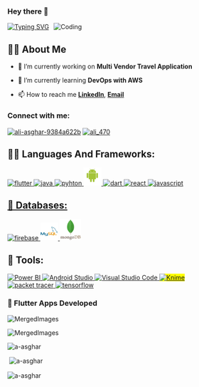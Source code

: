 ### Hey there 👋

[![Typing SVG](https://readme-typing-svg.demolab.com/?lines=Hi+I'm+Ali+Asghar;I'm+a+Flutter+Developer)](https://git.io/typing-svg)
<img align="right" alt="Coding" width="400" src="https://cdn.dribbble.com/users/1162077/screenshots/3848914/programmer.gif">

## 🙋‍♂️ About Me

- 🔭 I’m currently working on **Multi Vendor Travel Application**

- 🌱 I’m currently learning **DevOps with AWS**

- 📫 How to reach me **[LinkedIn](https://www.linkedin.com/in/ali-asghar-9384a622b/)**, **[Email](aliasghar.zeeshan@gmail.com)**

<h3 align="left">Connect with me:</h3>
<p align="left">
<a href="https://linkedin.com/in/ali-asghar-9384a622b" target="blank"><img align="center" src="https://raw.githubusercontent.com/rahuldkjain/github-profile-readme-generator/master/src/images/icons/Social/linked-in-alt.svg" alt="ali-asghar-9384a622b" height="30" width="40" /></a>
<a href="https://www.leetcode.com/ali_470" target="blank"><img align="center" src="https://raw.githubusercontent.com/rahuldkjain/github-profile-readme-generator/master/src/images/icons/Social/leet-code.svg" alt="ali_470" height="30" width="40" /></a>
</p>

## 👨‍💻 Languages And Frameworks:

<p align="start"> 
    <!-- Flutter -->
    <a href="https://flutter.dev" target="_blank"> 
        <img src="https://www.vectorlogo.zone/logos/flutterio/flutterio-icon.svg" alt="flutter" width="40" height="40"/> 
    </a>
    <!-- Java -->
    <a href="https://www.java.com" target="_blank"> 
        <img src="https://img.icons8.com/color/48/000000/java-coffee-cup-logo.png" alt="java" width="40" height="40"/> 
    </a>
    <!-- Python -->
    <a href="https://www.python.org" target="_blank"> 
        <img src="https://img.icons8.com/color/48/000000/python.png" alt="pyhton" width="40" height="40"/> 
    </a>
    <!-- Android -->
    <a href="https://developer.android.com" target="_blank"> 
        <img src="https://raw.githubusercontent.com/devicons/devicon/master/icons/android/android-original-wordmark.svg" alt="android" width="40" height="40"/>
    </a>
    <!-- Dart -->
    <a href="https://dart.dev" target="_blank"> 
        <img src="https://www.vectorlogo.zone/logos/dartlang/dartlang-icon.svg" alt="dart" width="40" height="40"/> 
    </a>
    <!-- React -->
    <a href="https://reactjs.org" target="_blank"> 
        <img src="https://www.vectorlogo.zone/logos/reactjs/reactjs-icon.svg" alt="react" width="40" height="40"/>
    </a>
    <!-- Javascript -->
    <a href="https://www.javascript.com" target="_blank"> 
        <img src="https://www.vectorlogo.zone/logos/javascript/javascript-icon.svg" alt="javascript" width="40" height="40"/>
</p>

## 💾 Databases:

<p align="start">
    <!-- Firebase/Firestore -->
    <a href="https://firebase.google.com/" target="_blank"> 
        <img src="https://www.vectorlogo.zone/logos/firebase/firebase-icon.svg" alt="firebase" width="40" height="40"/> 
    </a>
    <!-- SQL -->
    <a href="https://www.mysql.com/" target="_blank"> 
        <img src="https://raw.githubusercontent.com/devicons/devicon/master/icons/mysql/mysql-original-wordmark.svg" alt="mysql" width="40" height="40"/> 
    </a>
    <!-- MongoDB -->
    <a href="https://www.mongodb.com/" target="_blank"> 
        <img src="https://raw.githubusercontent.com/devicons/devicon/master/icons/mongodb/mongodb-original-wordmark.svg" alt="mongodb" width="48" height="48"/>
    </a>
</p>

## 🔨 Tools:

<p align="start">
    <!-- Power BI -->
    <a href="https://www.python.org" target="_blank"> 
        <img src="https://img.icons8.com/color/48/000000/power-bi.png"alt="Power BI" width="40" height="40"/> 
    </a> 
    <!-- Android Studio -->
    <a href="https://developer.android.com/" target="_blank"> 
        <img src="https://img.icons8.com/color/48/000000/android-studio.png" alt="Android Studio" width="40" height="40"/>
    </a>
    <!-- Visual Studio Code -->
    <a href="https://code.visualstudio.com/" target="_blank"> 
        <img src="https://www.vectorlogo.zone/logos/visualstudio_code/visualstudio_code-icon.svg" alt="Visual Studio Code" width="40" height="40"/>
    </a>
    <!-- Knime -->
    <a href="https://www.knime.com/" target="_blank"> 
        <img src="https://cdn.icon-icons.com/icons2/2148/PNG/512/knime_icon_132274.png" style="background-color:#FFFF00" alt="Knime" width="40" height="40" />
    </a>
    <!-- Cisco Packet Tracer -->
    <a href="https://www.netacad.com/courses/packet-tracer/" target="_blank"> 
        <img src="https://www.vectorlogo.zone/logos/cisco/cisco-ar21.svg" alt="packet tracer" width="40" height="40"/>
    </a>
    <!-- TensorFlow -->
    <a href="https://www.tensorflow.org/" target="_blank"> 
        <img src="https://www.vectorlogo.zone/logos/tensorflow/tensorflow-ar21.svg" alt="tensorflow" width="60" height="40"/>
    </a>
</p>

### 📱 Flutter Apps Developed

![MergedImages](https://user-images.githubusercontent.com/69311087/202897142-761e0e19-0a57-4444-9691-20a09305c0b6.png)

![MergedImages](https://user-images.githubusercontent.com/69311087/202897502-2ba6ed95-7b60-4753-b7d8-e7971f41d7ac.png)


<p><img align="left" src="https://github-readme-stats.vercel.app/api/top-langs?username=a-asghar&show_icons=true&locale=en&layout=compact" alt="a-asghar" /></p>
<br>

<p>&nbsp;<img align="center" src="https://github-readme-stats.vercel.app/api?username=a-asghar&show_icons=true&locale=en" alt="a-asghar" /></p>



<p><img align="center" src="https://github-readme-streak-stats.herokuapp.com/?user=a-asghar&" alt="a-asghar" /></p>
